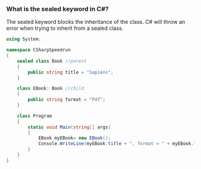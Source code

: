 ### What is the sealed keyword in C#?

The sealed keyword blocks the inheritance of the class. C# will throw an error when trying to inherit from a sealed class.
```csharp
using System;

namespace CSharpSpeedrun
{
    sealed class Book //parent
    {
        public string title = "Sapiens"; 
    }

    class EBook: Book //child
    {
        public string format = "Pdf";
    }

    class Program
    {
        static void Main(string[] args)
        {
            EBook myEBook= new EBook();  
            Console.WriteLine(myEBook.title + ", format = " + myEBook.format);
        }
    }
}
```